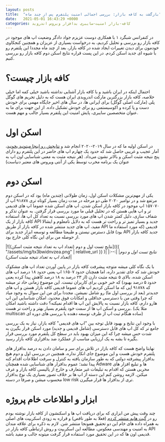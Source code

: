 ```yaml
---
layout: posts
title:  "بازگشت به کافه بازار: بررسی اجمالی امنیت پلتفرم پس از چند ماه"
date:   2021-05-01 16:43:29 +0000
categories: کافه-بازار امنیت-سایبری بدافزار ویروس اندروید
---
```

در کنفرانس شبگرد ۱ با همکاری دوست عزیزم جواد دادگر وضعیت اپ های موجود در کافه بازار رو بررسی و تحلیل کردیم، به درخواست بسیاری از عزیزان و همچنین کنجکاوی خودمون برای دیدن تغییرات ایجاد شده در کافه بازار، بعد از چند ماه مجددا این پلتفرم رو با شیوه ای جدید اسکن کردم. در این پست قراره نتایج اسکن دوم کافه بازار رو بررسی کنیم.

# کافه بازار چیست؟

احتمال اینکه در ایران باشید و با کافه بازار آشنایی نداشته باشید خیلی کمه اما خیلی خلاصه، کافه بازار بزرگترین مارکت اندرویدی ایران هست که به دلیل تحریم های گوگل پلی (مارکت اصلی گوگل) برای ایرانی ها، در سال های اخیر جایگاه مهمی برای خودش دست و پا کرده و اکوسیستمی رو برای خودش تشکیل داده. از این جهت برای ما به عنوان متخصصین سایبری، پایش امنیت این پلتفرم بسیار جالب و مهم هست.

# اسکن اول

در اسکن اولیه ما که در سال ۲۰۱۹-۲۰۲۰ انجام شد و [نتایجش رو اینجا میتونید بخونید](https://virgool.io/@moh53n/%D8%A8%D8%B1%D8%B1%D8%B3%DB%8C-%D8%A7%D9%85%D9%86%DB%8C%D8%AA-%D9%85%D8%A7%D8%B1%DA%A9%D8%AA-%D8%A7%D9%86%D8%AF%D8%B1%D9%88%DB%8C%D8%AF%DB%8C-%DA%A9%D8%A7%D9%81%D9%87-%D8%A8%D8%A7%D8%B2%D8%A7%D8%B1-z2hwghtzo2uo)، آمار عجیب و غریبی حاصل شد که حدود یک چهارم اپ های حاضر در این پلتفرم رو دارای پنج نتیجه مثبت اسکن و بالاتر نشون می‌داد. (هر نتیجه مثبت به معنی شناسایی اون اپ به عنوان یک برنامه مخرب توسط یکی از آنتی ویروس های معتبر دنیاست)

# اسکن دوم

یکی از مهم‌ترین مشکلات اسکن اول، زمان طولانی (چندین ماه) بود که در اسکن دوم مرتفع شد و در نوامبر ۲۰۲۰ طی دو مرحله در مدت زمان بسیار کوتاه تری ۹۱۸۷۸ اپ از ۱۵۷۰۷۰ اپ موجود در کافه بازار اسکن شدن. اپ های اسکن شده عموما اپ های قدیمی تر و اپ هایی هستن که در تحلیل قبلی ما مورد بررسی قرار گرفتن. به عنوان تذکر و شفاف سازی، دلیل کمتر شدن اپ های مورد بررسی نسبت به تعداد کل اپ ها، استفاده کافه بازار از یک API جدید و بسیار تمیز تر و راحت تر هست که به دلایل نامعلوم و ایشالا مفید، اپ های جدید منتشر شده در کافه بازار از طریق API قدیمی (که مورد استفاده ما بود) قابل دسترس نیستن و طبیعتا مطالعه و توسعه ابزار جدید برای API جدید کافه بازار از حوصله من برای این نگاه کلی خارج بود.

|![نتایج تست اول و دوم (تعداد اپ به تعداد نتیجه مثبت اسکن)]({{ "/assets/img/tx3bwidnvzea.png" | relative_url }} )|
|:--:|
|*نتایج تست اول و دوم (تعداد اپ به تعداد نتیجه مثبت اسکن)*|

با یک نگاه کلی میشه متوجه پیشرفت کافه بازار در پایین آوردن تعداد اپ های مشکوک خودش شد که جای تقدیر داره، اما همچنان حدود ۱۶۵۰۷ اپ یعنی حدود ۱۸ درصد اپ های اسکن شده، بالای ۵ نتیجه مثبت دارن (از ۲۳ درصد به ۱۸ درصد کاهش پیدا کرده یعنی حدود ۵ درصد بهبود) که خبر خوبی برای کاربران نیست. این موضوع زمانی حاد تر میشه که ۹۱۸۷۸ اپی که ما اسکن کردیم اپ های عموما قدیمی کافه بازار هستن و اپ های جدیدتر (بعد از بررسی اول ما) رو شامل نمیشن. مجددا برای من این سوال به وجود میاد که چرا وقتی من با دسترسی حداقلی و امکانات فوق محدود، امکان شناسایی این اپ هارو دارم، کافه بازار نسبت به پالایش این اپ ها اقدام نمیکنه؟ دقت داشته باشید امکان بررسی و اسکن اپ ها از سمت خود پلتفرم بسیار بهتر و راحت تر هست. (مثلا یک multiscan ساده هنگام ثبت اپ از طرف توسعه دهنده یا بررسی های دوره ای)

با وجود این نتایج و بهبود قابل توجه بین "اپ های قدیمی" کافه بازار، نیاز به یک بررسی جامع تر که کل اپ های قابل دسترسی (شامل قدیمی و جدید) مورد اسکن قرار بگیرن به شدت حس میشه چرا که این میزان بهبود باید در سطح کل پلتفرم مورد بررسی قرار بگیره تا بشه به یک ارزیابی مناسب از عملکرد ضد بدافزاری کافه بازار رسید.

نهایتا واضح هست که کافه بازار در تلاش برای سر و سامان دادن به درصد بدافزار های پلتفرم خودش هست و این موضوع جای انکار نداره، همچنین در بررسی اول و دوم هیچ بدافزار پیشرفته دولتی که به طور سازمان یافته به کنترل و سرقت اطلاعات اقدام کنه پیدا نشد؛ عموم بدافزار های شناسایی شده همچنان Adware ها و تبلیغ افزار های مخربی هستن که اقدام به تبلیغات غیر متعارف و خارج از پالیسی کافه بازار و عرف میکنن. لازمه روشن کنم این دسته از اپ ها بر خلاف تصور بسیاری یک نوع بدافزار محسوب میشن و صرفا در دسته low risk تری از بدافزار ها قرار میگیرن.

# ابزار و اطلاعات خام پروژه

چند وقت پیش من ابزاری که برای دریافت اپ ها و اسکنشون از کافه بازار نوشته بودم رو در [گیت هابم منتشر کردم](https://l.vrgl.ir/r?ad=1&l=https%3A%2F%2Fgithub.com%2Fmoh53n%2Fbazz&si=glk1kxnyugjj&st=post&k=le2fl4zjAsjmjOgT%2BgBGLvyE95WT3bzF3UOXCcSb9tQ%3D) (فعلا به طور ناقص) و قراره به زودی اسکریپت های اصلی به همراه داده های خام این دو تحقیق همونجا منتشر شن. لازم به ذکره برای علاقه مندان به امنیت و مهندسی معکوس، مطالعه این اسکریپت و روش ارتباطی کافه بازار در API قدیمی اون ها که در این تحقیق مورد استفاده قرار گرفت میتونه جالب و مفید باشه.